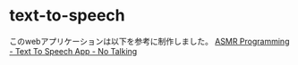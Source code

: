 # text-to-speech

このwebアプリケーションは以下を参考に制作しました。
[ASMR Programming - Text To Speech App - No Talking](https://www.youtube.com/watch?v=QzmKDr-8n90)
